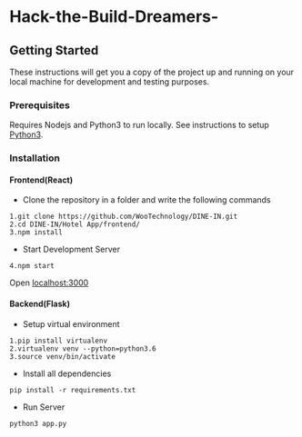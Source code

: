 # Hack-the-Build-Dreamers-

## Getting Started
These instructions will get you a copy of the project up and running on your local machine for development and testing purposes.

### Prerequisites
Requires Nodejs and Python3 to run locally. See instructions to setup [Python3](https://www.python.org/downloads/).

### Installation
#### Frontend(React)
* Clone the repository in a folder and write the following commands
```
1.git clone https://github.com/WooTechnology/DINE-IN.git
2.cd DINE-IN/Hotel App/frontend/
3.npm install
```
* Start Development Server
```
4.npm start
```
Open [localhost:3000](https://localhost:3000)
#### Backend(Flask)
* Setup virtual environment
```
1.pip install virtualenv
2.virtualenv venv --python=python3.6
3.source venv/bin/activate
```
* Install all dependencies
```
pip install -r requirements.txt
```
* Run Server
```
python3 app.py
```
